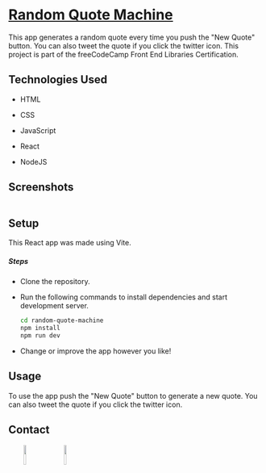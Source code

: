 <h1><a href="https://jmcarvajalj.github.io/random-quote-machine/" target="_blank">Random Quote Machine</a></h1>
<p>This app generates a random quote every time you push the "New Quote" button. You can also tweet the quote if you click the twitter icon. This project is part of the freeCodeCamp Front End Libraries Certification. </p>
<h2>Technologies Used</h2>
<ul>
<li>HTML</li>
</ul><ul>
<li>CSS</li>
</ul><ul>
<li>JavaScript</li>
</ul><ul>
<li>React</li>
</ul><ul>
<li>NodeJS</li>
</ul><h2>Screenshots</h2>
<p><a href="https://jmcarvajalj.github.io/random-quote-machine/" target="_blank"><img src="https://i.imgur.com/yxaX00r.png" alt=""></a><a href="https://jmcarvajalj.github.io/random-quote-machine/" target="_blank"><img src="https://i.imgur.com/boDUP3x.png" alt=""></a></p><h2>Setup</h2>
<p>This React app was made using Vite.</p><h5>Steps</h5><ul>
<li>Clone the repository.</li>
</ul><ul>
<li>Run the following commands to install dependencies and start development server.</li>

```bash
cd random-quote-machine
npm install
npm run dev
```

<li>Change or improve the app however you like!</li>
</ul><h2>Usage</h2>
<p>To use the app push the "New Quote" button to generate a new quote. You can also tweet the quote if you click the twitter icon.</p><h2>Contact</h2>
<p><span style="margin-right: 30px;"></span><a href="https://www.linkedin.com/in/jose-miguel-carvajal-jimenez/" target="_blank"><img target="_blank" src="https://cdn.jsdelivr.net/gh/devicons/devicon/icons/linkedin/linkedin-original.svg" style="width: 10%;"></a><span style="margin-right: 30px;"></span><a href="https://github.com/jmcarvajalj" ><img target="_blank" src="https://cdn.jsdelivr.net/gh/devicons/devicon/icons/github/github-original.svg" style="width: 10%;"></a></p>
